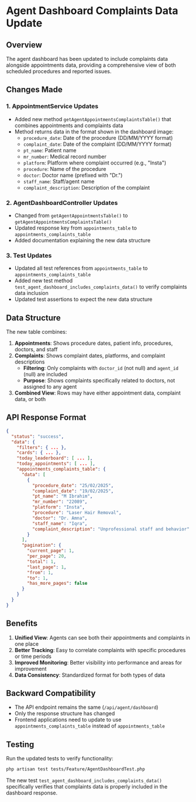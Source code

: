 # Agent Dashboard Complaints Data Update

## Overview
The agent dashboard has been updated to include complaints data alongside appointments data, providing a comprehensive view of both scheduled procedures and reported issues.

## Changes Made

### 1. AppointmentService Updates
- Added new method `getAgentAppointmentsComplaintsTable()` that combines appointments and complaints data
- Method returns data in the format shown in the dashboard image:
  - `procedure_date`: Date of the procedure (DD/MM/YYYY format)
  - `complaint_date`: Date of the complaint (DD/MM/YYYY format)
  - `pt_name`: Patient name
  - `mr_number`: Medical record number
  - `platform`: Platform where complaint occurred (e.g., "Insta")
  - `procedure`: Name of the procedure
  - `doctor`: Doctor name (prefixed with "Dr.")
  - `staff_name`: Staff/agent name
  - `complaint_description`: Description of the complaint

### 2. AgentDashboardController Updates
- Changed from `getAgentAppointmentsTable()` to `getAgentAppointmentsComplaintsTable()`
- Updated response key from `appointments_table` to `appointments_complaints_table`
- Added documentation explaining the new data structure

### 3. Test Updates
- Updated all test references from `appointments_table` to `appointments_complaints_table`
- Added new test method `test_agent_dashboard_includes_complaints_data()` to verify complaints data inclusion
- Updated test assertions to expect the new data structure

## Data Structure

The new table combines:
1. **Appointments**: Shows procedure dates, patient info, procedures, doctors, and staff
2. **Complaints**: Shows complaint dates, platforms, and complaint descriptions
   - **Filtering**: Only complaints with `doctor_id` (not null) and `agent_id` (null) are included
   - **Purpose**: Shows complaints specifically related to doctors, not assigned to any agent
3. **Combined View**: Rows may have either appointment data, complaint data, or both

## API Response Format

```json
{
  "status": "success",
  "data": {
    "filters": { ... },
    "cards": { ... },
    "today_leaderboard": [ ... ],
    "today_appointments": [ ... ],
    "appointments_complaints_table": {
      "data": [
        {
          "procedure_date": "25/02/2025",
          "complaint_date": "19/02/2025",
          "pt_name": "M Ibrahim",
          "mr_number": "22089",
          "platform": "Insta",
          "procedure": "Laser Hair Removal",
          "doctor": "Dr. Amna",
          "staff_name": "Iqra",
          "complaint_description": "Unprofessional staff and behavior"
        }
      ],
      "pagination": {
        "current_page": 1,
        "per_page": 20,
        "total": 1,
        "last_page": 1,
        "from": 1,
        "to": 1,
        "has_more_pages": false
      }
    }
  }
}
```

## Benefits

1. **Unified View**: Agents can see both their appointments and complaints in one place
2. **Better Tracking**: Easy to correlate complaints with specific procedures or time periods
3. **Improved Monitoring**: Better visibility into performance and areas for improvement
4. **Data Consistency**: Standardized format for both types of data

## Backward Compatibility

- The API endpoint remains the same (`/api/agent/dashboard`)
- Only the response structure has changed
- Frontend applications need to update to use `appointments_complaints_table` instead of `appointments_table`

## Testing

Run the updated tests to verify functionality:
```bash
php artisan test tests/Feature/AgentDashboardTest.php
```

The new test `test_agent_dashboard_includes_complaints_data()` specifically verifies that complaints data is properly included in the dashboard response.
